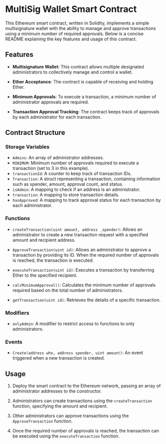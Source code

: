 # MultiSig Wallet Smart Contract

This Ethereum smart contract, written in Solidity, implements a simple multisignature wallet with the ability to manage and approve transactions using a minimum number of required approvals. Below is a concise README explaining the key features and usage of this contract.

## Features

- **Multisignature Wallet**: This contract allows multiple designated administrators to collectively manage and control a wallet.

- **Ether Acceptance**: The contract is capable of receiving and holding Ether.

- **Minimum Approvals**: To execute a transaction, a minimum number of administrator approvals are required.

- **Transaction Approval Tracking**: The contract keeps track of approvals by each administrator for each transaction.

## Contract Structure

### Storage Variables

- `Admins`: An array of administrator addresses.
- `MINIMUM`: Minimum number of approvals required to execute a transaction (set to 3 in this example).
- `transactionId`: A counter to keep track of transaction IDs.
- `Transaction`: A struct representing a transaction, containing information such as spender, amount, approval count, and status.
- `isAdmin`: A mapping to check if an address is an administrator.
- `transaction`: A mapping to store transaction details.
- `hasApproved`: A mapping to track approval status for each transaction by each administrator.

### Functions

- `createTransaction(uint amount, address _spender)`: Allows an administrator to create a new transaction request with a specified amount and recipient address.

- `ApproveTransaction(uint id)`: Allows an administrator to approve a transaction by providing its ID. When the required number of approvals is reached, the transaction is executed.

- `executeTransaction(uint id)`: Executes a transaction by transferring Ether to the specified recipient.

- `calcMinimumApproval()`: Calculates the minimum number of approvals required based on the total number of administrators.

- `getTransaction(uint id)`: Retrieves the details of a specific transaction.

### Modifiers

- `onlyAdmin`: A modifier to restrict access to functions to only administrators.

### Events

- `Create(address who, address spender, uint amount)`: An event triggered when a new transaction is created.

## Usage

1. Deploy the smart contract to the Ethereum network, passing an array of administrator addresses to the constructor.

2. Administrators can create transactions using the `createTransaction` function, specifying the amount and recipient.

3. Other administrators can approve transactions using the `ApproveTransaction` function.

4. Once the required number of approvals is reached, the transaction can be executed using the `executeTransaction` function.

